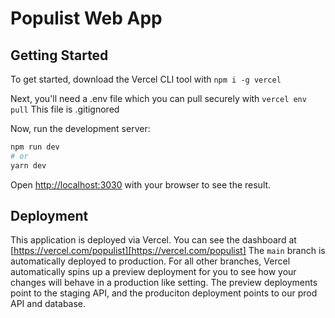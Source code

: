# Populist Web App

## Getting Started

To get started, download the Vercel CLI tool with `npm i -g vercel`

Next, you'll need a .env file which you can pull securely with `vercel env pull` This file is .gitignored

Now, run the development server:

```bash
npm run dev
# or
yarn dev
```

Open [http://localhost:3030](http://localhost:3030) with your browser to see the result.

## Deployment

This application is deployed via Vercel. You can see the dashboard at [https://vercel.com/populist][https://vercel.com/populist]
The `main` branch is automatically deployed to production. For all other branches, Vercel automatically spins up a preview deployment for you to see how your changes will behave in a production like setting. The preview deployments point to the staging API, and the produciton deployment points to our prod API and database.
